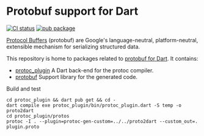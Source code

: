 # Protobuf support for Dart

[![CI status](https://github.com/google/protobuf.dart/workflows/Dart%20CI/badge.svg)](https://github.com/google/protobuf.dart/actions?query=workflow%3A%22Dart%22+branch%3Amaster)
[![pub package](https://img.shields.io/pub/v/protobuf.svg)](https://pub.dev/packages/protobuf)

[Protocol Buffers](https://developers.google.com/protocol-buffers) (protobuf)
are Google's language-neutral, platform-neutral, extensible mechanism for
serializing structured data.

This repository is home to packages related to [protobuf for Dart](https://pub.dev/documentation/protobuf/latest/).
It contains:

 - [protoc_plugin](protoc_plugin/) A Dart back-end for the protoc compiler.
 - [protobuf](protobuf/) Support library for the generated code.

Build and test
 ```shell
 cd protoc_plugin && dart pub get && cd -
 dart compile exe protoc_plugin/bin/protoc_plugin.dart -S temp -o proto2dart
 cd protoc_plugin/protos
 protoc -I . --plugin=protoc-gen-custom=../../proto2dart --custom_out=. plugin.proto 
 ```
